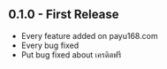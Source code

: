 ## 0.1.0 - First Release
* Every feature added on payu168.com
* Every bug fixed
* Put bug fixed about เครดิตฟรี
